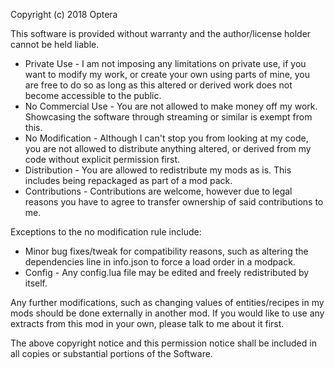 Copyright (c) 2018 Optera

This software is provided without warranty and the author/license holder cannot be held liable.

-	Private Use - I am not imposing any limitations on private use, if you want to modify my work, or create your own using parts of mine, you are free to do so as long as this altered or derived work does not become accessible to the public.
-	No Commercial Use - You are not allowed to make money off my work. Showcasing the software through streaming or similar is exempt from this.
-	No Modification - Although I can't stop you from looking at my code, you are not allowed to distribute anything altered, or derived from my code without explicit permission first.
-	Distribution - You are allowed to redistribute my mods as is. This includes being repackaged as part of a mod pack.
- Contributions - Contributions are welcome, however due to legal reasons you have to agree to transfer ownership of said contributions to me.

Exceptions to the no modification rule include:
- Minor bug fixes/tweak for compatibility reasons, such as altering the dependencies line in info.json to force a load order in a modpack.
- Config - Any config.lua file may be edited and freely redistributed by itself.

Any further modifications, such as changing values of entities/recipes in my mods should be done externally in another mod.
If you would like to use any extracts from this mod in your own, please talk to me about it first.

The above copyright notice and this permission notice shall be included in all copies or substantial portions of the Software.